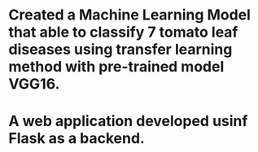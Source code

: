 # Created a Machine Learning Model that able to classify 7 tomato leaf diseases using transfer learning method with pre-trained model VGG16.
# A web application developed usinf Flask as a backend.